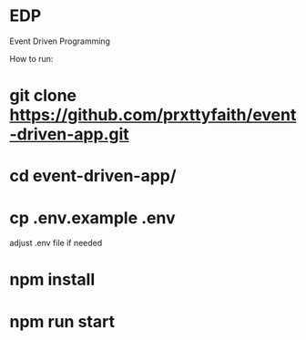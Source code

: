 # EDP
Event Driven Programming

How to run:
# git clone https://github.com/prxttyfaith/event-driven-app.git
# cd event-driven-app/
# cp .env.example .env
adjust .env file if needed
# npm install
# npm run start